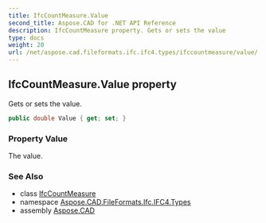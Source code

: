 ```yaml
---
title: IfcCountMeasure.Value
second_title: Aspose.CAD for .NET API Reference
description: IfcCountMeasure property. Gets or sets the value
type: docs
weight: 20
url: /net/aspose.cad.fileformats.ifc.ifc4.types/ifccountmeasure/value/
---
```

## IfcCountMeasure.Value property

Gets or sets the value.

```csharp
public double Value { get; set; }
```

### Property Value

The value.

### See Also

* class [IfcCountMeasure](../)
* namespace [Aspose.CAD.FileFormats.Ifc.IFC4.Types](../../ifccountmeasure/)
* assembly [Aspose.CAD](../../../)


